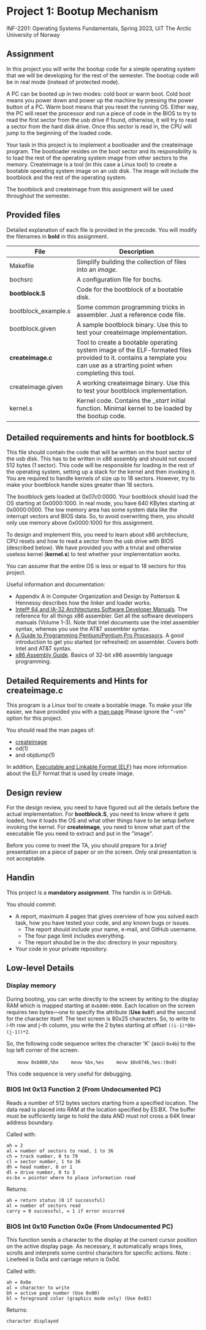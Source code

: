 # Project 1: Bootup Mechanism

INF-2201: Operating Systems Fundamentals,
Spring 2023,
UiT The Arctic University of Norway

## Assignment

In this project you will write the bootup code for a simple operating system that we will be developing for the rest of the semester. The bootup code will be in real mode (instead of protected mode).

A PC can be booted up in two modes: cold boot or warm boot. Cold boot means you power down and power up the machine by pressing the power button of a PC. Warm boot means that you reset the running OS. Either way, the PC will reset the processor and run a piece of code in the BIOS to try to read the first sector from the usb drive if found, otherwise, it will try to read a sector from the hard disk drive. Once this sector is read in, the CPU will jump to the beginning of the loaded code.

Your task in this project is to implement a bootloader and the createimage program. The bootloader resides on the boot sector and its responsibility is to load the rest of the operating system image from other sectors to the memory. Createimage is a tool (in this case a Linux tool) to create a bootable operating system image on an usb disk. The image will include the bootblock and the rest of the operating system.

The bootblock and createimage from this assignment will be used throughout the semester.

## Provided files

Detailed explanation of each file is provided in the precode. You will modify the filenames in **bold** in this assignment.

| File                | Description                                                                                                                                                                |
| ------------------- | -------------------------------------------------------------------------------------------------------------------------------------------------------------------------- |
| Makefile            | Simplify building the collection of files into an _image_.                                                                                                                 |
| bochsrc             | A configuration file for bochs.                                                                                                                                            |
| **bootblock.S**     | Code for the bootblock of a bootable disk.                                                                                                                                 |
| bootblock_example.s | Some common programming tricks in assembler. Just a reference code file.                                                                                                   |
| bootblock.given     | A sample bootblock binary. Use this to test your createimage implementation.                                                                                               |
| **createimage.c**   | Tool to create a bootable operating system image of the ELF-formated files provided to it. contains a template you can use as a strarting point when completing this tool. |
| createimage.given   | A working createimage binary. Use this to test your bootblock implementation.                                                                                              |
| kernel.s            | Kernel code. Contains the _\_start_ initial function. Minimal kernel to be loaded by the bootup code.                                                                      |

## Detailed requirements and hints for bootblock.S

This file should contain the code that will be written on the boot sector of the usb disk. This has to be written in x86 assembly and should not exceed 512 bytes (1 sector). This code will be responsible for loading in the rest of the operating system, setting up a stack for the kernel and then invoking it. You are required to handle kernels of size up to 18 sectors. However, try to make your bootblock handle sizes greater than 18 sectors.

The bootblock gets loaded at 0x07c0:0000. Your bootblock should load the OS starting at 0x0000:1000. In real mode, you have 640 KBytes starting at 0x0000:0000. The low memory area has some system data like the interrupt vectors and BIOS data. So, to avoid overwriting them, you should only use memory above 0x0000:1000 for this assignment.

To design and implement this, you need to learn about x86 architecture, CPU resets and how to read a sector from the usb drive with BIOS (described below). We have provided you with a trivial and otherwise useless kernel (**kernel.s**) to test whether your implementation works.

You can assume that the entire OS is less or equal to 18 sectors for this project.

Useful information and documentation:

- Appendix A in Computer Organization and Design by Patterson & Hennessy describes how the linker and loader works.
- [Intel® 64 and IA-32 Architectures Software Developer Manuals](https://www.intel.com/content/www/us/en/developer/articles/technical/intel-sdm.html). The reference for all things x86 assembler. Get all the software developers manuals (Volume 1-3). Note that Intel documents use the intel assembler syntax, whereas you use the AT&T assembler syntax.
- [A Guide to Programming Pentium/Pentium Pro Processors](pc-arch.pdf). A good introduction to get you started (or refreshed) on assembler. Covers both Intel and AT&T syntax.
- [x86 Assembly Guide](https://flint.cs.yale.edu/cs421/papers/x86-asm/asm.html). Basics of 32-bit x86 assembly language programming.

## Detailed Requirements and Hints for createimage.c

This program is a Linux tool to create a bootable image. To make your life easier, we have provided you with a [man page](createimage.md) Please ignore the "-vm" option for this project.

You should read the man pages of:

- [createimage](createimage.md)
- od(1)
- and objdump(1)

In addition, [Executable and Linkable Format (ELF)](elfdoc.pdf) has more information about the ELF format that is used by create image.

## Design review

For the design review, you need to have figured out all the details before the actual implementation. For **bootblock.S**, you need to know where it gets loaded, how it loads the OS and what other things have to be setup before invoking the kernel. For **createimage**, you need to know what part of the executable file you need to extract and put in the "image".

Before you come to meet the TA, you should prepare for a _brief_ presentation on a piece of paper or on the screen. Only oral presentation is not acceptable.

## Handin

This project is a **mandatory assignment**. The handin is in GitHub.

You should commit:

- A report, maximum 4 pages that gives overview of how you solved each task, how you have tested your code, and any known bugs or issues.
  - The report should include your name, e-mail, and GitHub username.
  - The four page limit includes everything.
  - The report shoubd be in the doc directory in your repository.
- Your code in your private repository.

## Low-level Details

### Display memory

During booting, you can write directly to the screen by writing to the display RAM which is mapped starting at `0xb800:0000`. Each location on the screen requires two bytes—one to specify the attribute (**Use `0x07`**) and the second for the character itself. The text screen is 80x25 characters. So, to write to i-th row and j-th column, you write the 2 bytes starting at offset `((i-1)*80+(j-1))*2`.

So, the following code sequence writes the character 'K' (ascii `0x4b`) to the top left corner of the screen.

`    movw 0xb800,%bx`
`    movw %bx,%es`
`    movw $0x074b,%es:(0x0)`

This code sequence is very useful for debugging.

### BIOS Int 0x13 Function 2 (From Undocumented PC)

Reads a number of 512 bytes sectors starting from a specified location. The data read is placed into RAM at the location specified by ES:BX. The buffer must be sufficiently large to hold the data AND must not cross a 64K linear address boundary.

Called with:

    ah = 2
    al = number of sectors to read, 1 to 36
    ch = track number, 0 to 79
    cl = sector number, 1 to 36
    dh = head number, 0 or 1
    dl = drive number, 0 to 3
    es:bx = pointer where to place information read

Returns:

    ah = return status (0 if successful)
    al = number of sectors read
    carry = 0 successful, = 1 if error occurred

### BIOS Int 0x10 Function 0x0e (From Undocumented PC)

This function sends a character to the display at the current cursor position on the active display page. As necessary, it automatically wraps lines, scrolls and interprets some control characters for specific actions. Note : Linefeed is 0x0a and carriage return is 0x0d.

Called with:

    ah = 0x0e
    al = character to write
    bh = active page number (Use 0x00)
    bl = foreground color (graphics mode only) (Use 0x02)

Returns:

    character displayed
